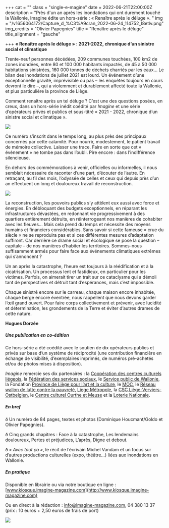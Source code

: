 +++
cat = ""
class = "single-e-magine"
date = 2022-06-21T22:00:00Z
description = "Près d'un an après les inondations qui ont durement touché la Wallonie, Imagine édite un hors-série : « Renaître après le déluge ». "
img = "/v1656064172/Capture_d_%C3%A9cran_2022-06-24_114752_l8etlv.png"
img_credits = "Olivier Papegnies"
title = "Renaître après le déluge"
title_alignment = "gauche"

+++
**« Renaître après le déluge » : 2021-2022, chronique d’un sinistre social et climatique**

Trente-neuf personnes décédées, 209 communes touchées, 100 km2 de zones inondées, entre 80 et 100 000 habitants impactés, de 45 à 50 000 habitations sinistrées, 160 000 tonnes de déchets charriés par les eaux… Le bilan des inondations de juillet 2021 est lourd. Un événement d’une exceptionnelle gravité, imprévisible ou pas – les enquêtes toujours en cours devront le dire –, qui a violemment et durablement affecté toute la Wallonie, et plus particulière la province de Liège.

Comment renaître après un tel déluge ? C’est une des questions posées, en creux, dans un hors-série inédit coédité par _Imagine_ et une série d’opérateurs privés et publics et sous-titré « 2021 - 2022, chronique d’un sinistre social et climatique ».

![](https://res.cloudinary.com/drg3m95yg/image/upload/c_limit,dpr_auto,q_70,w_1000,f_auto/v1655909581/HS_Innondations_Cover_kyxdof.jpg)

Ce numéro s’inscrit dans le temps long, au plus près des principaux concernés par cette calamité. Pour nourrir, modestement, le patient travail de mémoire collective. Laisser une trace. Faire en sorte que cet « événement » ne tombe pas dans l’oubli. Pire encore : dans l’indifférence silencieuse.

En dehors des commémorations à venir, officielles ou informelles, il nous semblait nécessaire de raconter d’une part, d’écouter de l’autre. En retraçant, au fil des mois, l’odyssée de celles et ceux qui depuis près d’un an effectuent un long et douloureux travail de reconstruction.

![](https://res.cloudinary.com/drg3m95yg/image/upload/c_limit,dpr_auto,q_70,w_1000,f_auto/v1656060813/HS_Innondations-2_page-0001_pgxst9.jpg)

La reconstruction, les pouvoirs publics s’y attèlent eux aussi avec force et énergies. En débloquant des budgets exceptionnels, en réparant les infrastructures dévastées, en redonnant vie progressivement à des quartiers entièrement détruits, en réinterrogeant nos manières de cohabiter avec les fleuves… Mais cela prend du temps et nécessite des moyens humains et financiers considérables. Sans savoir si cette fameuse « crue du siècle » ne se reproduira pas et si ces différentes mesures d’adaptation suffiront. Car derrière ce drame social et écologique se pose la question – capitale – de nos manières d’habiter les territoires. Sommes-nous suffisamment armés pour faire face aux événements climatiques extrêmes qui s’annoncent ?

Un an après la catastrophe, l’heure est toujours à la réédification et à la cicatrisation. Un processus lent et fastidieux, en particulier pour les victimes. Parfois, on aimerait tirer un trait sur ce cataclysme qui a démoli tant de perspectives et détruit tant d’espérances, mais c’est impossible.

Chaque sinistré encore sur le carreau, chaque maison encore inhabitée, chaque berge encore éventrée, nous rappellent que nous devons garder l’œil grand ouvert. Pour faire corps collectivement et prévenir, avec lucidité et détermination, les grondements de la Terre et éviter d’autres drames de cette nature.

**Hugues Dorzée**

##### **Une publication en co-édition**

Ce hors-série a été coédité avec le soutien de dix opérateurs publics et privés sur base d’un système de réciprocité (une contribution financière en échange de visibilité, d’exemplaires imprimés, de numéros pré-achetés et/ou de photos mises à disposition).   
  
_Imagine_ remercie ses dix partenaires : la [Coopération des centres culturels liégeois](https://4w0cp.r.bh.d.sendibt3.com/mk/cl/f/EZVP1GobUVgRzxbSyNS55YjxrR_grx5xAIJS365-qpnIgr_N0s_oRe7W3kjCuWE1blwIj3OXxI5Ocm4i42aeHrKCiJWnxpqsUERmMhSURym6fYATJglXGlAVo_slP5P4G0ffLrEMiiHY-u_57Q3k6ZKdOcFhbdl522Dt5ypjPwxtV3Bp8yGvfA6-zzP6lsMDf896), la [Fédération des services sociaux](https://4w0cp.r.bh.d.sendibt3.com/mk/cl/f/0qDHmm6orXzOYSaSJbO1YDHc0cfNdrLsCDk8JVxnwTTbiIB45GRuG1IXPFBtmvFkud3PB9y_fmdhKxVaFxU3SILQFofcUXJB5mcWQNh8D3pKe4JohCX-V2WaCxYJyPrxIX9mhz2HtGtHW27t-OkaWH5z7kme8oIw_L6ZoUjgJrBF05uaMa_jAoZyou0oOCpiSekfvw), le [Service public de Wallonie](https://4w0cp.r.bh.d.sendibt3.com/mk/cl/f/DD76kIKNNHsFRPsVH_0L7oj2-gwuKlUjStjXWkzBMP4v08E3JwPTMlvdXMD83rRnCHui7ZbkcMEs0wZe5JI9CghjSEzXPzqJvu5tPU8RFdNwW_xQLlt-Oe1ebittuwC84UE1HcrsLZMPYcacVFHRW6KDp_77c8PAY1SX0zRCPQlUuBp89a4cU7fZnKZG-ks_wfSI), la Fondation [Province de Liège pour l’art et la culture](https://4w0cp.r.bh.d.sendibt3.com/mk/cl/f/4rRc4UD0dvkq6SGIkhTdl57uNy9LCzSFR3TL9fcqHjaitnmOBpMOSlGIgvgdXRF6M3V8xTUC6vzTcB5B8sY26PCv7DYodKvdwGRsWLqwTEk08JiMwXNA6PFdLx8Ejwl7xUzO2I1kYCjEJ59zFvOADQf1QE7vNhMcPTZEnktW7qivbVOWvC5WroqEnGE-FsWr68q_M3dTLkrHbCP89MPk4eSEOXnNcXUea0nWrAu-qA), le [MOC](https://4w0cp.r.bh.d.sendibt3.com/mk/cl/f/70IjF_4XahWPxdM_VL1FmTu8Mv1FczgvV8nWXUSrzp8L-LBDVi9tRS-X5Jv8DSdYOsmSC5CZjIsVq4WRzYxP6qBqCTjFkng7ZQYYHPmkeVoRHf7JJ9UUo2SKY0HKirLCOWCobO_kkN3m83dxmgJRUEIzOeZhJOPn68gRRToyjkPlcCHy91oaVqu5Ai9CZ4udbZuOUsmpBfZnPfswjaU-NaMmMLPJxS-E_RHEDW2BWhqxCZONlmGy83YxjAjJwfOTOgzp073JHHj6NvWDllBI), le [Réseau wallon de lutte contre la pauvreté](https://4w0cp.r.bh.d.sendibt3.com/mk/cl/f/r7aJu0s5T_LOenDo2VWGD6aOU60FmF76ZImHpVYZ4SgRP7X4RADrEnah5v5aEby7uIUfB343pHmii4zCre8eKGmgco03wWYsSqc5ivbv-xmtw31BU85BtwJ4d5OTzXbg-LmpG9cIaNDw4SVmV6WLQZDmPwzFuRRszSIzcyZF1KN6LpOFvGi5qhRtdBk9oZk), [Liège Métropole](https://4w0cp.r.bh.d.sendibt3.com/mk/cl/f/UGKYpbEgSVOLrF5cYYyux_puGXFdD-jmUanLCuHTBSWEirDj1wOLSfjWMMpDm1EcRvQPmGKQI_IKA7dyTYgDDqFo8b7iTrtHH3j61pnf2twCcfft-PCOvYb0B-6APHDCzH_TNjMfjzFdcZ2ADF7brGO3B12EyEgMvuv6U0fmA1HupigWMHgGKQergXwJuOZWi4eLrw), la [CSC Liège-Verviers-Ostbelgien](https://4w0cp.r.bh.d.sendibt3.com/mk/cl/f/-0g-vn55p87oA9TJ51QzYt_6zn24u6DGQNApKpaO8E_VDcPEicrOe7L_KYMl78vkwDK7KvVmxPBUuktQzS2pEWgFp3EX75Kfi-CG2GjUxQq-7-wsZxcNvtQyZK1GFV3EoxdLj_jM_rdYYabSYUn7VxJ2iLAizOsJ4jLLMsxobp2u-Bf89oU3bpDzrJx-OVgQoeZYs-XmjwtOCP1SrwRS0ZbzQ1xpoy4lH2xRSd-yTKY1s8IVv6TP502jxu9u70XUnq29KffSivX5v2WiCv-If3YahEcMEvk), le [Centre culturel Ourthe et Meuse](https://4w0cp.r.bh.d.sendibt3.com/mk/cl/f/Cky3xV4jKvR8A8a5xlKjCSp86vkD3bTZO41d8dMu0xW1PPmd9Jg1lAeG6ALgi-lFlbY9Y9hBuxbrl4Z_NCk5RszxH4fNLjWk_PXN3KSrAKjJKQ0RqdIpqWTofI6Aa8Qqv2g8I_eAqzIpmoSwsIjmAq0y-_1sDLpbuNtm8yFmlKPsRFApYaNUhm-mpC_uToG0Ef68zzedOTwGIiV7xM5imPExZ6WO) et la [Loterie Nationale](https://4w0cp.r.bh.d.sendibt3.com/mk/cl/f/6u8Skr4sfbnlDOa_jv7PUhp4mOZXA1TNb4p9HeaWaejutnZ5hR5pMYmBGwtlN6KdomzmOSFoxVfkf6UWI6L4bIrbuESORAL1N6fhI56ZPFVfafWNDZVQUn0ay6WeA72ntWACHFqUZ-h9RuT4RwctosdstRVmxUU9Kv7cJtigzXUzrRFhfbQAjrHFYWrzg_qVFXCXUeS5a8jnYacr).

##### **En bref**

ð Un numéro de 84 pages, textes et photos (Dominique Houcmant/Goldo et Olivier Papegnies).

ð Cinq grands chapitres : Face à la catastrophe, Les lendemains douloureux, Pertes et préjudices, L’après, Digne et debout.

ð _« Avec tout ça »_, le récit de l’écrivain Michel Vandam et un focus sur d’autres productions culturelles (expo, théâtre…) liées aux inondations en Wallonie.

##### **En pratique**

Disponible en librairie ou via notre boutique en ligne : [www.kiosque.imagine-magazine.com](http://www.kiosque.imagine-magazine.com)

Ou en direct à la rédaction : [info@imagine-magazine.com](mailto:info@imagine-magazine.com), 04 380 13 37 (prix : 10 euros + 2,50 euros de frais de port)

![](https://res.cloudinary.com/drg3m95yg/image/upload/c_limit,dpr_auto,q_70,w_1000,f_auto/v1655910057/HS_Innondations-43_page-0001_rr2hrv.jpg)